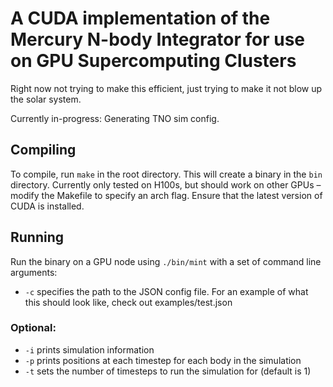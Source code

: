 # A CUDA implementation of the Mercury N-body Integrator for use on GPU Supercomputing Clusters

Right now not trying to make this efficient, just trying to make it not blow up the solar system.

Currently in-progress: Generating TNO sim config.

## Compiling

To compile, run `make` in the root directory. This will create a binary in the `bin` directory. Currently only tested on H100s, but should work on other GPUs – modify the Makefile to specify an arch flag. Ensure that the latest version of CUDA is installed.

## Running

Run the binary on a GPU node using `./bin/mint` with a set of command line arguments:

- `-c` specifies the path to the JSON config file. For an example of what this should look like, check out examples/test.json

### Optional:

- `-i` prints simulation information
- `-p` prints positions at each timestep for each body in the simulation
- `-t` sets the number of timesteps to run the simulation for (default is 1)
